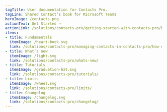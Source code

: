 ```yaml
---
tagTitle: User documentation for Contacts Pro.
tagLine: Shared Contact’s book for Microsoft Teams
heroImage: /contacts.png
actionText: Get Started →
actionLink: /solutions/contacts-pro/getting-started-with-contacts-pro/how-can-i-add-a-new-contact-/
items:
- title: Fundamentals​
  itemImage: /heart-book.svg
  link: /solutions/contacts-pro/managing-contacts-in-contacts-pro/how-can-i-connect-with-the-contacts-/
- title: What’s new
  itemImage: /light.svg
  link: /solutions/contacts-pro/whats-new/
- title: Tutorials
  itemImage: /graduation-hat.svg
  link: /solutions/contacts-pro/tutorials/
- title: Limits
  itemImage: /wheel.svg
  link: /solutions/contacts-pro/limits/
- title: Changelog
  itemImage: /changelog.svg
  link: /solutions/contacts-pro/changelog/
---
```



<Overview />